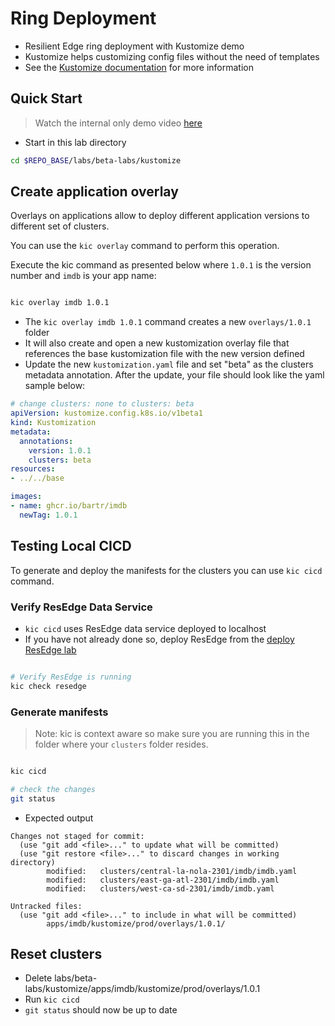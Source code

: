 # Ring Deployment

- Resilient Edge ring deployment with Kustomize demo
- Kustomize helps customizing config files without the need of templates
- See the [Kustomize documentation](https://kubectl.docs.kubernetes.io/guides/introduction/kustomize/) for more information

## Quick Start

> Watch the internal only demo video [here](https://microsoft-my.sharepoint.com/:v:/p/bartr/EXFzHEAZvg1IhF-Sfs_HywwBB1CYOvBpTBPzy70a2FaUCw?e=zU3AYG)

- Start in this lab directory

```bash
cd $REPO_BASE/labs/beta-labs/kustomize
```

## Create application overlay

Overlays on applications allow to deploy different application versions to different set of clusters.

You can use the  `kic overlay` command to perform this operation.

Execute the kic command as presented below where `1.0.1` is the version number and `imdb` is your app name:

```bash

kic overlay imdb 1.0.1

```

- The `kic overlay imdb 1.0.1` command creates a new `overlays/1.0.1` folder
- It will also create and open a new kustomization overlay file that references the base kustomization file with the new version defined
- Update the new `kustomization.yaml` file and set "beta" as the clusters metadata annotation. After the update, your file should look like the yaml sample below:

```yaml
# change clusters: none to clusters: beta
apiVersion: kustomize.config.k8s.io/v1beta1
kind: Kustomization
metadata:
  annotations:
    version: 1.0.1
    clusters: beta
resources:
- ../../base

images:
- name: ghcr.io/bartr/imdb
  newTag: 1.0.1
```

## Testing Local CICD

To generate and deploy the manifests for the clusters you can use `kic cicd` command.

### Verify ResEdge Data Service

- `kic cicd` uses ResEdge data service deployed to localhost
- If you have not already done so, deploy ResEdge from the [deploy ResEdge lab](../deploy-res-edge/README.md#deploy-data-service)

```bash

# Verify ResEdge is running
kic check resedge

```

### Generate manifests

> Note: kic is context aware so make sure you are running this in the folder where your `clusters` folder resides.

```bash

kic cicd

# check the changes
git status

```

- Expected output

```text
Changes not staged for commit:
  (use "git add <file>..." to update what will be committed)
  (use "git restore <file>..." to discard changes in working directory)
        modified:   clusters/central-la-nola-2301/imdb/imdb.yaml
        modified:   clusters/east-ga-atl-2301/imdb/imdb.yaml
        modified:   clusters/west-ca-sd-2301/imdb/imdb.yaml

Untracked files:
  (use "git add <file>..." to include in what will be committed)
        apps/imdb/kustomize/prod/overlays/1.0.1/
```

## Reset clusters

- Delete labs/beta-labs/kustomize/apps/imdb/kustomize/prod/overlays/1.0.1
- Run `kic cicd`
- `git status` should now be up to date
